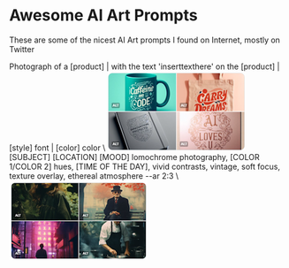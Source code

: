 # Awesome AI Art Prompts
These are some of the nicest AI Art prompts I found on Internet, mostly on Twitter

Photograph of a [product] | with the text 'inserttexthere' on the [product] | [style] font | [color] color
  \ [![Alt text](images/p1.png)](https://twitter.com/techhalla/status/1710215649157398700)
[SUBJECT] [LOCATION] [MOOD] lomochrome photography, [COLOR 1/COLOR 2]  hues, [TIME OF THE DAY], vivid contrasts, vintage, soft focus, texture  overlay, ethereal atmosphere --ar 2:3
  \ [![Alt text](images/P2.png)](https://twitter.com/Knightama_/status/1710102638942146609)
